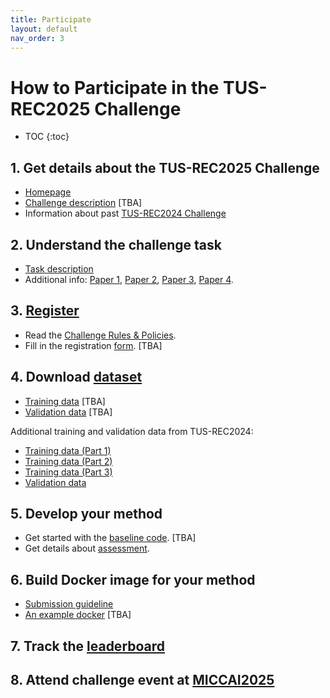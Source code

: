 ```yaml
---
title: Participate
layout: default
nav_order: 3
---
```


# How to Participate in the TUS-REC2025 Challenge

- TOC
{:toc}

## 1. Get details about the TUS-REC2025 Challenge

* [Homepage](index.html)
* <a href="TBA" target="_blank">Challenge description</a> [TBA]
* Information about past [TUS-REC2024 Challenge](TUS-REC2024/TUS-REC2024.html)

## 2. Understand the challenge task

* [Task description](task.html)
* Additional info:
    <a href="https://link.springer.com/chapter/10.1007/978-3-031-72083-3_64" target="_blank">Paper 1</a>,
    <a href="https://ieeexplore.ieee.org/abstract/document/10230773" target="_blank">Paper 2</a>,
    <a href="https://ieeexplore.ieee.org/abstract/document/10288201" target="_blank">Paper 3</a>,
    <a href="https://www.sciencedirect.com/science/article/abs/pii/S1361841518303712?via%3Dihub" target="_blank">Paper 4</a>.
    

## 3. [Register](registration.html)

* Read the [Challenge Rules & Policies](policies.html).
* Fill in the registration <a href="TBA" target="_blank">form</a>. [TBA]

##  4. Download [dataset](data.html)

* <a href="TBA" target="_blank">Training data</a> [TBA]
* <a href="TBA" target="_blank">Validation data</a> [TBA]

Additional training and validation data from TUS-REC2024:

* <a href="https://zenodo.org/doi/10.5281/zenodo.11178508" target="_blank">Training data (Part 1)</a>
* <a href="https://zenodo.org/doi/10.5281/zenodo.11180794" target="_blank">Training data (Part 2)</a>
* <a href="https://zenodo.org/doi/10.5281/zenodo.11355499" target="_blank">Training data (Part 3)</a>
* <a href="https://zenodo.org/doi/10.5281/zenodo.12979481" target="_blank">Validation data</a>


## 5. Develop your method

* Get started with the <a href="TBA" target="_blank">baseline code</a>. [TBA]
* Get details about [assessment](assessment.html).

## 6. Build Docker image for your method

* [Submission guideline](submission.html)
* <a href="TBA" target="_blank">An example docker</a> [TBA]

## 7. Track the [leaderboard](leaderboard.html)

## 8. Attend challenge event at <a href="https://conferences.miccai.org/2025/en/" target="_blank">MICCAI2025</a>





